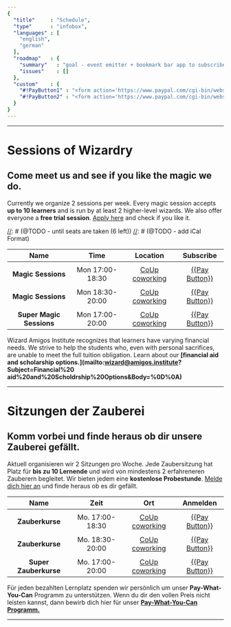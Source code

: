 ```yaml
---
{
  "title"     : "Schedule",
  "type"      : "infobox",
  "languages" : [
    "english",
    "german"
  ],
  "roadmap"   : {
    "summary"   : "goal - event emitter + bookmark bar app to subscribe",
    "issues"    : []
  },
  "custom"    : {
    "#!PayButton1" : "<form action='https://www.paypal.com/cgi-bin/webscr' method='post' target='_top'><input type='hidden' name='cmd' value='_s-xclick'><input type='hidden' name='hosted_button_id' value='XBL642GPC374S'><input type='image' src='https://www.paypalobjects.com/en_US/i/btn/btn_subscribe_SM.gif' border='0' name='submit' alt='PayPal - The safer, easier way to pay online!'><img alt=' border='0' src='https://www.paypalobjects.com/en_US/i/scr/pixel.gif' width='1' height='1'></form>",
    "#!PayButton2" : "<form action='https://www.paypal.com/cgi-bin/webscr' method='post' target='_top'><input type='hidden' name='cmd' value='_s-xclick'><input type='hidden' name='hosted_button_id' value='46KNLUBYJYZUY'><input type='image' src='https://www.paypalobjects.com/en_US/i/btn/btn_subscribe_SM.gif' border='0' name='submit' alt='PayPal - The safer, easier way to pay online!'><img alt=' border='0' src='https://www.paypalobjects.com/en_US/i/scr/pixel.gif' width='1' height='1'></form>"
  }  
}
---
```


---
[](@english)
# Sessions of Wizardry

## Come meet us and see if you like the magic we do.

Currently we organize 2 sessions per week. Every magic session accepts **up to 10 learners** and is run by at least 2 higher-level wizards. We also offer everyone a **free trial session**. [Apply here](mailto:wizard@amigos.institute) and check if you like it.


[//]: # (@TODO - next free workshop - sunday)
[//]: # (@TODO - monday + thursday sessions)
[//]: # (@TODO - until seats are taken (6 left))
[//]: # (@TODO - add iCal Format)

| Name                     |  Time               |          Location          |              Subscribe           |
| :----------------------: |:-------------------:|:--------------------------:|:--------------------------------:| 
|                          |                      |                             |                                  |
| **Magic Sessions** |  Mon 17:00-18:30 | [CoUp coworking][address]  | [{{Pay Button}}](#!PayButton1)   |
|                          |                      |                             |                                  |
| **Magic Sessions** |  Mon 18:30-20:00 | [CoUp coworking][address]  | [{{Pay Button}}](#!PayButton1)   |
|                          |                      |                             |                                  |
| **Super Magic Sessions** | Mon 17:00-20:00  | [CoUp coworking][address]  |  [{{Pay Button}}](#!PayButton2)  |

Wizard Amigos Institute recognizes that learners have varying financial needs. We strive to help the students who, even with personal sacrifices, are unable to meet the full tuition obligation. Learn about our **[financial aid and scholarship options.](mailto:wizard@amigos.institute?Subject=Financial%20 aid%20and%20Scholdrship%20Options&Body=%0D%0A)** 

---
[](@german)
# Sitzungen der Zauberei

## Komm vorbei und finde heraus ob dir unsere Zauberei gefällt.

Aktuell organisieren wir 2 Sitzungen pro Woche. Jede Zaubersitzung hat Platz für **bis zu 10 Lernende** und wird von mindestens 2 erfahreneren Zauberern begleitet. Wir bieten jedem eine **kostenlose Probestunde**. [Melde dich hier an](mailto:wizard@amigos.institute) und finde heraus ob es dir gefällt.


| Name                        |        Zeit      |             Ort            |             Anmelden             |
| :-------------------------: |:-------------------:|:--------------------------:|:--------------------------------:|
|                             |                     |                            |                                  |
| **Zauberkurse** | Mo. 17:00-18:30 |[CoUp coworking][address] |[{{Pay Button}}](#!PayButton1)   |
|                             |                     |                            |                                  |
| **Zauberkurse** | Mo. 18:30-20:00 |[CoUp coworking][address] |[{{Pay Button}}](#!PayButton1)   |
|                             |                     |                            |                                  |
| **Super Zauberkurse**|Mo. 17:00-20:00|[CoUp coworking][address]|[{{Pay Button}}](#!PayButton2) |

Für jeden bezahlten Lernplatz spenden wir persönlich um unser **Pay-What-You-Can** Programm zu unterstützen. Wenn du dir den vollen Preis nicht leisten kannst, dann bewirb dich hier für unser **[Pay-What-You-Can Programm.](mailto:wizard@amigos.institute?Subject=Application:%20For%20the%20Pay-what-you-can%20program&Body=%0D%0A)** 

---

[address]: https://www.google.de/maps/dir//co.up,+Adalbertstra%C3%9Fe+8,+10999+Berlin,+Deutschland/@52.50033,13.419786,17z/data=!4m12!1m3!3m2!1s0x47a84e337e23d413:0x2cfd69e5a9f68f1a!2sco.up!4m7!1m0!1m5!1m1!1s0x47a84e337e23d413:0x2cfd69e5a9f68f1a!2m2!1d13.419786!2d52.50033
